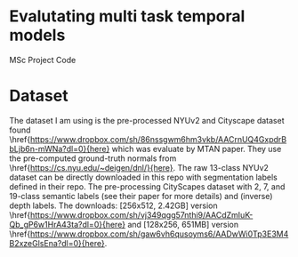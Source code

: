 # Evalutating multi task temporal models 
MSc Project Code 

# Dataset

The dataset I am using is the pre-processed NYUv2 and Cityscape dataset found \href{https://www.dropbox.com/sh/86nssgwm6hm3vkb/AACrnUQ4GxpdrBbLjb6n-mWNa?dl=0}{here} which was evaluate by MTAN paper. They use the pre-computed ground-truth normals from \href{https://cs.nyu.edu/~deigen/dnl/}{here}. The raw 13-class NYUv2 dataset can be directly downloaded in this repo with segmentation labels defined in their repo. The pre-processing CityScapes dataset with 2, 7, and 19-class semantic labels (see their paper for more details) and (inverse) depth labels. The downloads:  [256x512, 2.42GB] version \href{https://www.dropbox.com/sh/vj349qgg57nthi9/AACdZmIuK-Qb_gP6w1HrA43ta?dl=0}{here} and [128x256, 651MB] version \href{https://www.dropbox.com/sh/gaw6vh6qusoyms6/AADwWi0Tp3E3M4B2xzeGlsEna?dl=0}{here}.


